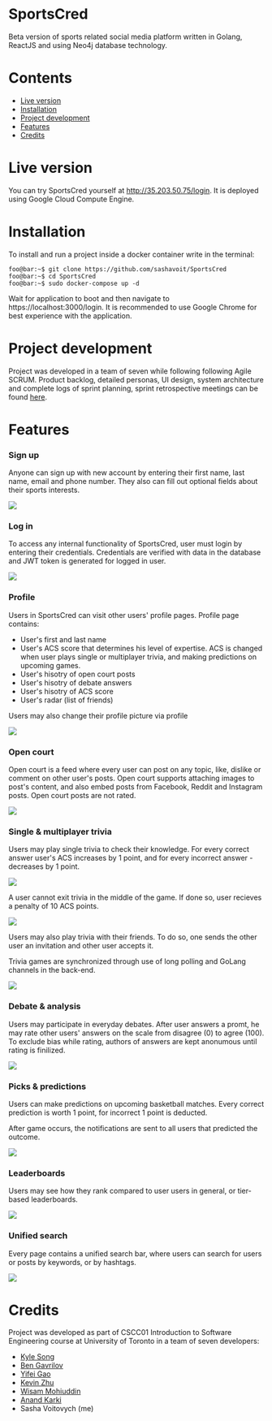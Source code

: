 # SportsCred

Beta version of sports related social media platform written in Golang, ReactJS and using Neo4j database technology. 

# Contents

- [Live version](#live-version)
- [Installation](#installation)
- [Project development](#project-development)
- [Features](#features)
- [Credits](#credits)

# Live version

You can try SportsCred yourself at http://35.203.50.75/login. It is deployed using Google Cloud Compute Engine.

# Installation

To install and run a project inside a docker container write in the terminal:

```console
foo@bar:~$ git clone https://github.com/sashavoit/SportsCred
foo@bar:~$ cd SportsCred
foo@bar:~$ sudo docker-compose up -d
```

Wait for application to boot and then navigate to https://localhost:3000/login. It is recommended to use Google Chrome for best experience with the application.


# Project development

Project was developed in a team of seven while following following Agile SCRUM. Product backlog, detailed personas, UI design, system architecture and complete logs of sprint planning, sprint retrospective meetings can be found [here](/doc).

# Features

### Sign up

Anyone can sign up with new account by entering their first name, last name, email and phone number. They also can fill out optional fields about their sports interests. 

<img src="media/signup.gif">

### Log in 

To access any internal functionality of SportsCred, user must login by entering their credentials. Credentials are verified with data in the database and JWT token is generated for logged in user.

<img src="media/login.gif">

### Profile

Users in SportsCred can visit other users' profile pages. Profile page contains:

- User's first and last name 
- User's ACS score that determines his level of expertise. ACS is changed when user plays single or multiplayer trivia, and making predictions on upcoming games.
- User's hisotry of open court posts
- User's hisotry of debate answers
- User's hisotry of ACS score
- User's radar (list of friends)

Users may also change their profile picture via profile

<img src="media/profile.gif">

### Open court

Open court is a feed where every user can post on any topic, like, dislike or comment on other user's posts. Open court supports attaching images to post's content, and also embed posts from Facebook, Reddit and Instagram posts. Open court posts are not rated.

<img src="media/open-court.gif">

### Single & multiplayer trivia 

Users may play single trivia to check their knowledge. For every correct answer user's ACS increases by 1 point, and for every incorrect answer - decreases by 1 point. 

<img src="media/trivia.gif">

A user cannot exit trivia in the middle of the game. If done so, user recieves a penalty of 10 ACS points. 

<img src="media/trivia-penalty.gif">

Users may also play trivia with their friends. To do so, one sends the other user an invitation and other user accepts it.

Trivia games are synchronized through use of long polling and GoLang channels in the back-end.

<img src="media/multiplayer-trivia.gif">

### Debate & analysis

Users may participate in everyday debates. After user answers a promt, he may rate other users' answers on the scale from disagree (0) to agree (100). To exclude bias while rating, authors of answers are kept anonumous until rating is finilized.

<img src="media/debate-n-analysis.gif">

### Picks & predictions

Users can make predictions on upcoming basketball matches. Every correct prediction is worth 1 point, for incorrect 1 point is deducted.

After game occurs, the notifications are sent to all users that predicted the outcome.

<img src="media/picks.gif">

### Leaderboards

Users may see how they rank compared to user users in general, or tier-based leaderboards.

<img src="media/leaderboards.gif">

### Unified search

Every page contains a unified search bar, where users can search for users or posts by keywords, or by hashtags.

<img src="media/search.gif">

# Credits

Project was developed as part of CSCC01 Introduction to Software Engineering course at University of Toronto in a team of seven developers:

- [Kyle Song](https://github.com/KylSong)
- [Ben Gavrilov](https://github.com/bengavrilov)
- [Yifei Gao](https://github.com/YifeiGao)
- [Kevin Zhu](https://github.com/kaiwen-z)
- [Wisam Mohiuddin](https://github.com/wisam-m)
- [Anand Karki](https://github.com/karkonium)
- Sasha Voitovych (me)
